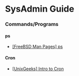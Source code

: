 # SysAdmin Guide

### Commands/Programs
#### ps
+ [[FreeBSD Man Pages] ps](http://www.freebsd.org/cgi/man.cgi?query=ps&manpath=SuSE+Linux/i386+11.3)

#### Cron
+ [[UnixGeeks] Intro to Cron](http://www.unixgeeks.org/security/newbie/unix/cron-1.html)
